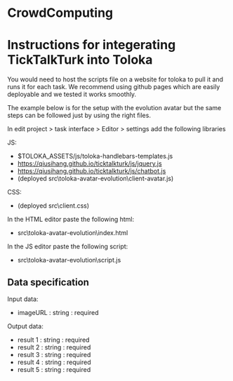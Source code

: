 # CrowdComputing

# Instructions for integerating TickTalkTurk into Toloka

You would need to host the scripts file on a website for toloka to pull it and runs it for each task. 
We recommend using github pages which are easily deployable and we tested it works smoothly.

The example below is for the setup with the evolution avatar but the same steps can be followed just by using the right files.

In edit project > task interface > Editor > settings add the following libraries

JS:
- $TOLOKA_ASSETS/js/toloka-handlebars-templates.js
- https://qiusihang.github.io/ticktalkturk/js/jquery.js
- https://qiusihang.github.io/ticktalkturk/js/chatbot.js
- (deployed src\toloka-avatar-evolution\client-avatar.js)

CSS:
- (deployed src\client.css)

In the HTML editor paste the following html:
- src\toloka-avatar-evolution\index.html

In the JS editor paste the following script:
- src\toloka-avatar-evolution\script.js

## Data specification
Input data:
- imageURL : string : required

Output data:
- result 1 : string : required 
- result 2 : string : required 
- result 3 : string : required 
- result 4 : string : required 
- result 5 : string : required 
